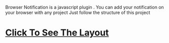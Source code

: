 Browser Notification is a javascript plugin . You can add your notification on your browser with any project Just follow the structure of this project


# [Click To See The Layout](https://jubairmizan.github.io/Browser-notification/)
